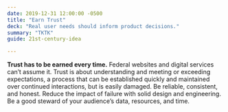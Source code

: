 ```yaml
---
date: 2019-12-31 12:00:00 -0500
title: "Earn Trust"
deck: "Real user needs should inform product decisions."
summary: "TKTK"
guide: 21st-century-idea

---
```


**Trust has to be earned every time.** Federal websites and digital services can’t assume it. Trust is about understanding and meeting or exceeding expectations, a process that can be established quickly and maintained over continued interactions, but is easily damaged. Be reliable, consistent, and honest. Reduce the impact of failure with solid design and engineering. Be a good steward of your audience’s data, resources, and time.
